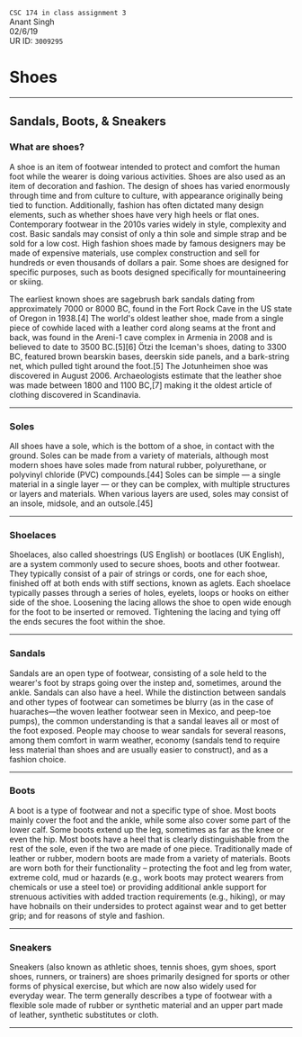 `CSC 174 in class assignment 3`  
Anant Singh  
02/6/19  
UR ID: `3009295`
# Shoes
---
## Sandals, Boots, & Sneakers 

### What are shoes?
A shoe is an item of footwear intended to protect and comfort the human foot while the wearer is doing various activities. Shoes are also used as an item of decoration and fashion. The design of shoes has varied enormously through time and from culture to culture, with appearance originally being tied to function. Additionally, fashion has often dictated many design elements, such as whether shoes have very high heels or flat ones. Contemporary footwear in the 2010s varies widely in style, complexity and cost. Basic sandals may consist of only a thin sole and simple strap and be sold for a low cost. High fashion shoes made by famous designers may be made of expensive materials, use complex construction and sell for hundreds or even thousands of dollars a pair. Some shoes are designed for specific purposes, such as boots designed specifically for mountaineering or skiing.  

The earliest known shoes are sagebrush bark sandals dating from approximately 7000 or 8000 BC, found in the Fort Rock Cave in the US state of Oregon in 1938.[4] The world's oldest leather shoe, made from a single piece of cowhide laced with a leather cord along seams at the front and back, was found in the Areni-1 cave complex in Armenia in 2008 and is believed to date to 3500 BC.[5][6] Ötzi the Iceman's shoes, dating to 3300 BC, featured brown bearskin bases, deerskin side panels, and a bark-string net, which pulled tight around the foot.[5] The Jotunheimen shoe was discovered in August 2006. Archaeologists estimate that the leather shoe was made between 1800 and 1100 BC,[7] making it the oldest article of clothing discovered in Scandinavia.

---
### Soles
All shoes have a sole, which is the bottom of a shoe, in contact with the ground. Soles can be made from a variety of materials, although most modern shoes have soles made from natural rubber, polyurethane, or polyvinyl chloride (PVC) compounds.[44] Soles can be simple — a single material in a single layer — or they can be complex, with multiple structures or layers and materials. When various layers are used, soles may consist of an insole, midsole, and an outsole.[45]

---

### Shoelaces 
Shoelaces, also called shoestrings (US English) or bootlaces (UK English), are a system commonly used to secure shoes, boots and other footwear. They typically consist of a pair of strings or cords, one for each shoe, finished off at both ends with stiff sections, known as aglets. Each shoelace typically passes through a series of holes, eyelets, loops or hooks on either side of the shoe. Loosening the lacing allows the shoe to open wide enough for the foot to be inserted or removed. Tightening the lacing and tying off the ends secures the foot within the shoe.

---

### Sandals 
Sandals are an open type of footwear, consisting of a sole held to the wearer's foot by straps going over the instep and, sometimes, around the ankle. Sandals can also have a heel. While the distinction between sandals and other types of footwear can sometimes be blurry (as in the case of huaraches—the woven leather footwear seen in Mexico, and peep-toe pumps), the common understanding is that a sandal leaves all or most of the foot exposed. People may choose to wear sandals for several reasons, among them comfort in warm weather, economy (sandals tend to require less material than shoes and are usually easier to construct), and as a fashion choice.

--- 

### Boots 

A boot is a type of footwear and not a specific type of shoe. Most boots mainly cover the foot and the ankle, while some also cover some part of the lower calf. Some boots extend up the leg, sometimes as far as the knee or even the hip. Most boots have a heel that is clearly distinguishable from the rest of the sole, even if the two are made of one piece. Traditionally made of leather or rubber, modern boots are made from a variety of materials. Boots are worn both for their functionality – protecting the foot and leg from water, extreme cold, mud or hazards (e.g., work boots may protect wearers from chemicals or use a steel toe) or providing additional ankle support for strenuous activities with added traction requirements (e.g., hiking), or may have hobnails on their undersides to protect against wear and to get better grip; and for reasons of style and fashion.


---

### Sneakers 

Sneakers (also known as athletic shoes, tennis shoes, gym shoes, sport shoes, runners, or trainers) are shoes primarily designed for sports or other forms of physical exercise, but which are now also widely used for everyday wear. The term generally describes a type of footwear with a flexible sole made of rubber or synthetic material and an upper part made of leather, synthetic substitutes or cloth.

---


